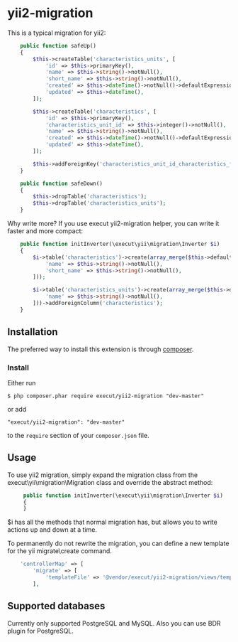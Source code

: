 # yii2-migration
This is a typical migration for yii2:
```php
    public function safeUp()
    {
        $this->createTable('characteristics_units', [
            'id' => $this->primaryKey(),
            'name' => $this->string()->notNull(),
            'short_name' => $this->string()->notNull(),
            'created' => $this->dateTime()->notNull()->defaultExpression('now()'),
            'updated' => $this->dateTime(),
        ]);

        $this->createTable('characteristics', [
            'id' => $this->primaryKey(),
            'characteristics_unit_id' => $this->integer()->notNull(),
            'name' => $this->string()->notNull(),
            'created' => $this->dateTime()->notNull()->defaultExpression('now()'),
            'updated' => $this->dateTime(),
        ]);

        $this->addForeignKey('characteristics_unit_id_characteristics_fk', 'characteristics', 'characteristics_unit_id', 'characteristics_units', 'id');
    }

    public function safeDown()
    {
        $this->dropTable('characteristics');
        $this->dropTable('characteristics_units');
    }
```
Why write more? If you use execut yii2-migration helper, you can write it faster and more compact:
```php
    public function initInverter(\execut\yii\migration\Inverter $i)
    {
        $i->table('characteristics')->create(array_merge($this->defaultColumns(), [
            'name' => $this->string()->notNull(),
            'short_name' => $this->string()->notNull(),
        ]));

        $i->table('characteristics_units')->create(array_merge($this->defaultColumns(), [
            'name' => $this->string()->notNull(),
        ]))->addForeignColumn('characteristics');
    }
```
## Installation

The preferred way to install this extension is through [composer](http://getcomposer.org/download/).

### Install

Either run

```
$ php composer.phar require execut/yii2-migration "dev-master"
```

or add

```
"execut/yii2-migration": "dev-master"
```

to the ```require``` section of your `composer.json` file.

## Usage
To use yii2 migration, simply expand the migration class from the execut\yii\migration\Migration class and override the abstract method:
```php
     public function initInverter(\execut\yii\migration\Inverter $i)
     {
     }
```
$i has all the methods that normal migration has, but allows you to write actions up and down at a time.

To permanently do not rewrite the migration, you can define a new template for the yii migrate\create command.
```php
    'controllerMap' => [
        'migrate' => [
            'templateFile' => '@vendor/execut/yii2-migration/views/template.php',
        ],
```

## Supported databases
Currently only supported PostgreSQL and MySQL. Also you can use BDR plugin for PostgreSQL.
